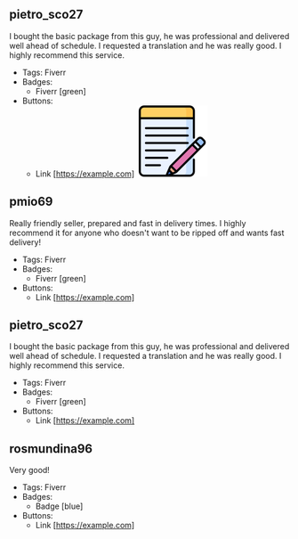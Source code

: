 ## pietro_sco27
I bought the basic package from this guy, he was professional and delivered well ahead of schedule. I requested a translation and he was really good. I highly recommend this service.
- Tags: Fiverr
- Badges:
  - Fiverr [green]
- Buttons:
  - Link [https://example.com]
![logo512](../assets/text128.png)

## pmio69
Really friendly seller, prepared and fast in delivery times. I highly recommend it for anyone who doesn't want to be ripped off and wants fast delivery!
- Tags: Fiverr
- Badges:
  - Fiverr [green]
- Buttons:
  - Link [https://example.com]

## pietro_sco27
I bought the basic package from this guy, he was professional and delivered well ahead of schedule. I requested a translation and he was really good. I highly recommend this service.
- Tags: Fiverr
- Badges:
  - Fiverr [green]
- Buttons:
  - Link [https://example.com]


## rosmundina96
Very good!
- Tags: Fiverr
- Badges:
  - Badge [blue]
- Buttons:
  - Link [https://example.com]



